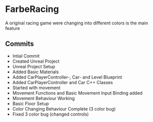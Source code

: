 # FarbeRacing
A original racing game were changing into different colors is the main feature

## Commits
* Intial Commit
* Created Unreal Project
* Unreal Project Setup
* Added Basic Materials
* Added CarPlayerController-, Car- and Level Blueprint
* Added CarPlayerController and Car C++ Classes
* Started with movement
* Movement Functions and Basic Movement Input Binding added
* Movement Behaviour Working
* Basic Floor Setup
* Color Changing Behaviour Complete (3 color bug)
* Fixed 3 color bug (changed controls)